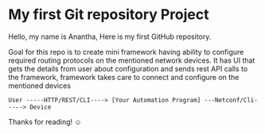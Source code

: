 # My first Git repository Project

Hello, my name is Anantha, Here is my first GitHub repository.

Goal for this repo is to create mini framework having ability to configure required routing protocols on the mentioned network devices. 
It has UI that gets the details from user about configuration and sends rest API calls to the framework, framework takes care to connect and configure on the mentioned devices

    User -----HTTP/REST/CLI----> [Your Automation Program] ---Netconf/Cli-----> Device

Thanks for reading! ☺